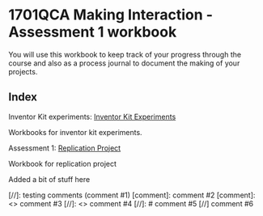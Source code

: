# 1701QCA Making Interaction - Assessment 1 workbook

You will use this workbook to keep track of your progress through the course and also as a process journal to document the making of your projects.

## Index

Inventor Kit experiments: [Inventor Kit Experiments](/experiments/experiments.md)

Workbooks for inventor kit experiments.

Assessment 1: [Replication Project](/replicationproject/replication.md)

Workbook for replication project


Added a bit of stuff here

[//]: testing comments (comment #1)
[comment]: comment #2
[comment]: <> comment #3
[//]: <> comment #4
[//]: # comment #5
[//] comment #6


